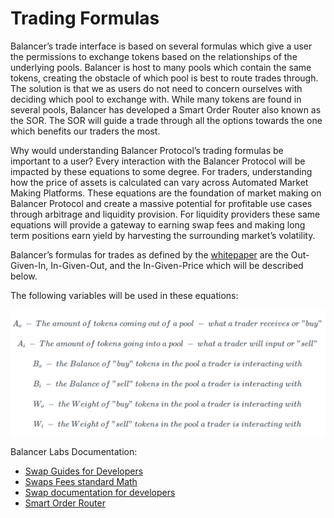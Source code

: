 # Trading Formulas

Balancer’s trade interface is based on several formulas which give a user the permissions to exchange tokens based on the relationships of the underlying pools. Balancer is host to many pools which contain the same tokens, creating the obstacle of which pool is best to route trades through. The solution is that we as users do not need to concern ourselves with deciding which pool to exchange with. While many tokens are found in several pools, Balancer has developed a Smart Order Router also known as the SOR. The SOR will guide a trade through all the options towards the one which benefits our traders the most.

Why would understanding Balancer Protocol’s trading formulas be important to a user? Every interaction with the Balancer Protocol will be impacted by these equations to some degree. For traders, understanding how the price of assets is calculated can vary across Automated Market Making Platforms. These equations are the foundation of market making on Balancer Protocol and create a massive potential for profitable use cases through arbitrage and liquidity provision. For liquidity providers these same equations will provide a gateway to earning swap fees and making long term positions earn yield by harvesting the surrounding market’s volatility.

Balancer’s formulas for trades as defined by the [whitepaper](https://balancer.fi/whitepaper.pdf) are the Out-Given-In, In-Given-Out, and the In-Given-Price which will be described below.&#x20;

The following variables will be used in these equations:

![](<../../../.gitbook/assets/Screen Shot 2022-04-01 at 7.52.28 PM.png>)

Balancer Labs Documentation:

* [Swap Guides for Developers](https://dev.balancer.fi/guides/swaps)
* [Swaps Fees standard Math](https://docs.balancer.fi/concepts/fees)
* [Swap documentation for developers](https://dev.balancer.fi/resources/swaps)
* [Smart Order Router](https://docs.balancer.fi/products/smart-order-router)
